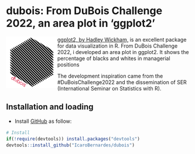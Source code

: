<!-- README.md is generated from README.Rmd. Please edit that file -->

# dubois: From DuBois Challenge 2022, an area plot in ‘ggplot2’

<img align="left" src="https://github.com/IcaroBernardes/dubois/blob/master/img/dubois%20(2).png?raw=true" alt="logo" width="140">

[ggplot2, by Hadley Wickham,](https://ggplot2.tidyverse.org/) is an
excellent package for data visualization in R. From DuBois Challenge
2022, i developed an area plot in ggplot2. It shows the percentage of
blacks and whites in managerial positions

The development inspiration came from the #DuBoisChallenge2022 and the
dissemination of SER (International Seminar on Statistics with R).

## Installation and loading

-   Install [GitHub](https://github.com/IcaroBernardes/dubois) as
    follow:

``` r
# Install
if(!require(devtools)) install.packages("devtools")
devtools::install_github("IcaroBernardes/dubois")
```
